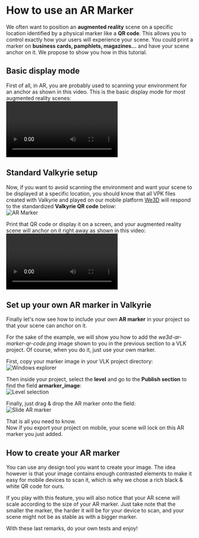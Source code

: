 # How to use an AR Marker
We often want to position an **augmented reality** scene on a specific location identified by a physical marker like a **QR code**. This allows you to control exactly how your users will experience your scene. You could print a marker on **business cards, pamphlets, magazines...** and have your scene anchor on it. We propose to show you how in this tutorial.  

## Basic display mode
First of all, in AR, you are probably used to scanning your environment for an anchor as shown in this video. This is the basic display mode for most augmented reality scenes:  
![AR Anchor](https://cdn2.talansoft.com/ftp/img/tutorial_ar-marker/AR_anchor_Bag.MP4)  

## Standard Valkyrie setup
Now, if you want to avoid scanning the environment and want your scene to be displayed at a specific location, you should know that all VPK files created with Valkyrie and played on our mobile platform [We3D](https://www.talansoft.com/vlk/downloads#we3d) will respond to the standardized **Valkyrie QR code** below:  
![AR Marker](https://cdn2.talansoft.com/ftp/img/tutorial_ar-marker/we3d-ar-marker-qr-code.png)  

Print that QR code or display it on a screen, and your augmented reality scene will anchor on it right away as shown in this video:  
![AR Marker Anchor](https://cdn2.talansoft.com/ftp/img/tutorial_ar-marker/ar_marker_anchor_bag.MP4)  

## Set up your own AR marker in Valkyrie
Finally let's now see how to include your own **AR marker** in your project so that your scene can anchor on it.  

For the sake of the example, we will show you how to add the *we3d-ar-marker-qr-code.png* image shown to you in the previous section to a VLK project. Of course, when you do it, just use your own marker.  

First, copy your marker image in your VLK project directory:  
![Windows explorer](https://cdn2.talansoft.com/ftp/img/tutorial_ar-marker/windows-explorer.png)  

Then inside your project, select the **level** and go to the **Publish section** to find the field **armarker_image**:  
![Level selection](https://cdn2.talansoft.com/ftp/img/tutorial_ar-marker/level-selection.png)  

Finally, just drag & drop the AR marker onto the field:  
![Slide AR marker](https://cdn2.talansoft.com/ftp/img/tutorial_ar-marker/slide-ar-marker.png)  

That is all you need to know.  
Now if you export your project on mobile, your scene will lock on this AR marker you just added.  

## How to create your AR marker
You can use any design tool you want to create your image. The idea however is that your image contains enough contrasted elements to make it easy for mobile devices to scan it, which is why we chose a rich black & white QR code for ours.  

If you play with this feature, you will also notice that your AR scene will scale according to the size of your AR marker. Just take note that the smaller the marker, the harder it will be for your device to scan, and your scene might not be as stable as with a bigger marker.  

With these last remarks, do your own tests and enjoy!  